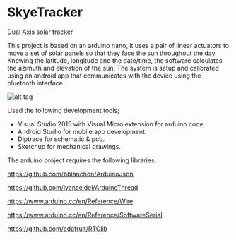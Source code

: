# SkyeTracker
Dual Axis solar tracker

This project is based on an arduino nano, it uses a pair of linear actuators to move a set of solar panels so that they face the sun throughout the day.
Knowing the latitude, longitude and the date/time, the software calculates the azimuth and elevation of the sun. The system is setup and calibrated using an android app that communicates with the device using the bluetooth interface. 

![alt tag](https://farrelltonsolar.files.wordpress.com/2015/03/sunset.jpg)

Used the following development tools;

<ul>
  <li>Visual Studio 2015 with Visual Micro extension for arduino code.</li>
  <li>Android Studio for mobile app development.</li>
  <li>Diptrace for schematic & pcb.</li>
  <li>Sketchup for mechanical drawings.</li>
</ul>

The arduino project requires the following libraries;

  https://github.com/bblanchon/ArduinoJson

  https://github.com/ivanseidel/ArduinoThread

  https://www.arduino.cc/en/Reference/Wire

  https://www.arduino.cc/en/Reference/SoftwareSerial

  https://github.com/adafruit/RTClib
